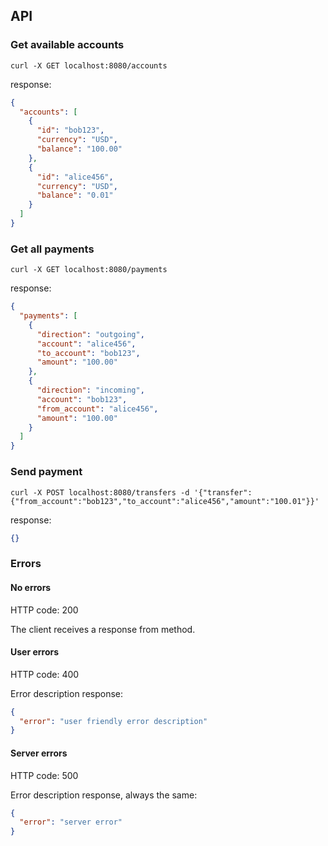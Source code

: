 ## API

### Get available accounts
```shell script
curl -X GET localhost:8080/accounts
```
response:
```json
{
  "accounts": [
    {
      "id": "bob123",
      "currency": "USD",
      "balance": "100.00"
    },
    {
      "id": "alice456",
      "currency": "USD",
      "balance": "0.01"
    }
  ]
}
```

### Get all payments
```shell script
curl -X GET localhost:8080/payments
```
response:
```json
{
  "payments": [
    {
      "direction": "outgoing",
      "account": "alice456",
      "to_account": "bob123",
      "amount": "100.00"
    },
    {
      "direction": "incoming",
      "account": "bob123",
      "from_account": "alice456",
      "amount": "100.00"
    }
  ]
}
```

### Send payment
```shell script
curl -X POST localhost:8080/transfers -d '{"transfer":{"from_account":"bob123","to_account":"alice456","amount":"100.01"}}'
```
response:
```json
{}
```

### Errors
#### No errors
HTTP code: 200

The client receives a response from method.

#### User errors
HTTP code: 400

Error description response:
```json
{
  "error": "user friendly error description"
}
```

#### Server errors
HTTP code: 500

Error description response, always the same:
```json
{
  "error": "server error"
}
```
